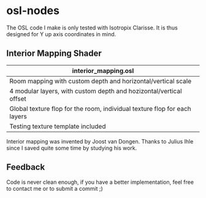 # osl-nodes
The OSL code I make is only tested with Isotropix Clarisse. It is thus designed for Y up axis coordinates in mind.

## Interior Mapping Shader

| interior_mapping.osl |
|-|
| Room mapping with custom depth and horizontal/vertical scale |
| 4 modular layers, with custom depth and hozizontal/vertical offset |
| Global texture flop for the room, individual texture flop for each layers |
| Testing texture template included |

Interior mapping was invented by Joost van Dongen.
Thanks to Julius Ihle since I saved quite some time by studying his work.

## Feedback
Code is never clean enough, if you have a better implementation, feel free to contact me or to submit a commit ;)
